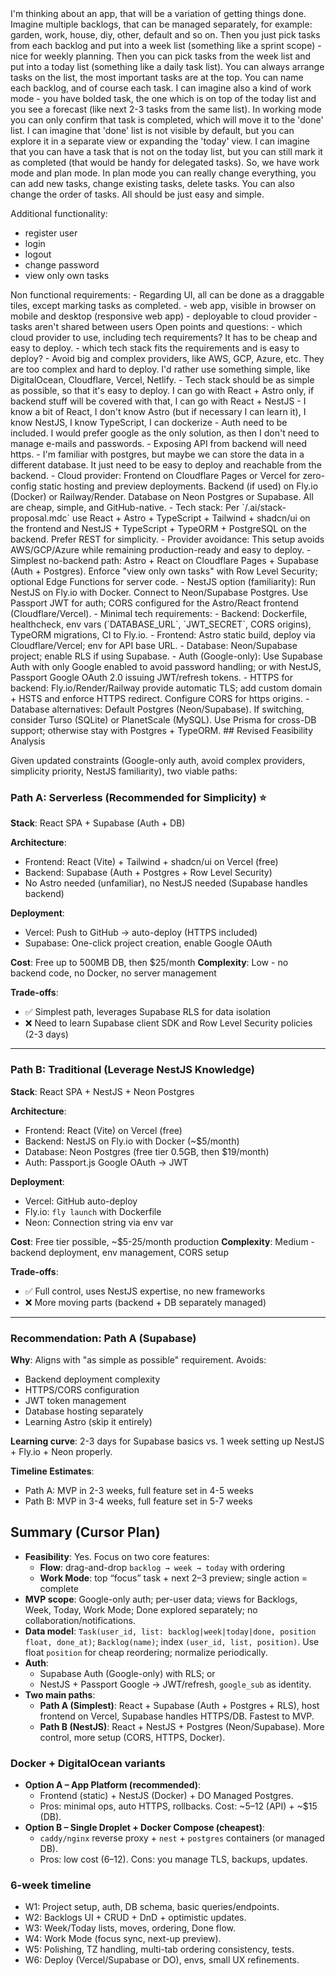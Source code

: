 <functional>
I'm thinking about an app, that will be a variation of getting things done. Imagine multiple backlogs, that can be managed separately, for example: garden, work, house, diy, other, default and so on. Then you just pick tasks from each backlog and put into a week list (something like a sprint scope) - nice for weekly planning. Then you can pick tasks from the week list and put into a today list (something like a daily task list). You can always arrange tasks on the list, the most important tasks are at the top. You can name each backlog, and of course each task. I can imagine also a kind of work mode - you have bolded task, the one which is on top of the today list and you see a forecast (like next 2-3 tasks from the same list). In working mode you can only confirm that task is completed, which will move it to the 'done' list. I can imagine that 'done' list is not visible by default, but you can explore it in a separate view or expanding the 'today' view. I can imagine that you can have a task that is not on the today list, but you can still mark it as completed (that would be handy for delegated tasks).
So, we have work mode and plan mode. In plan mode you can really change everything, you can add new tasks, change existing tasks, delete tasks. You can also change the order of tasks. All should be just easy and simple.

Additional functionality:
- register user
- login
- logout
- change password
- view only own tasks
</functional>

<non-functional>
Non functional requirements:
- Regarding UI, all can be done as a draggable tiles, except marking tasks as completed.
- web app, visible in browser on mobile and desktop (responsive web app)
- deployable to cloud provider
- tasks aren't shared between users
</non-functional>

<open-points>
Open points and questions:
- which cloud provider to use, including tech requirements? It has to be cheap and easy to deploy.
- which tech stack fits the requirements and is easy to deploy?
- Avoid big and complex providers, like AWS, GCP, Azure, etc. They are too complex and hard to deploy. I'd rather use something simple, like DigitalOcean, Cloudflare, Vercel, Netlify.
- Tech stack should be as simple as possible, so that it's easy to deploy. I can go with React + Astro only, if backend stuff will be covered with that, I can go with React + NestJS
- I know a bit of React, I don't know Astro (but if necessary I can learn it), I know NestJS, I know TypeScript, I can dockerize
- Auth need to be included. I would prefer google as the only solution, as then I don't need to manage e-mails and passwords.
- Exposing API from backend will need https.
- I'm familiar with postgres, but maybe we can store the data in a different database. It just need to be easy to deploy and reachable from the backend.
</open-points>

<answers-gpt-5>
- Cloud provider: Frontend on Cloudflare Pages or Vercel for zero-config static hosting and preview deployments. Backend (if used) on Fly.io (Docker) or Railway/Render. Database on Neon Postgres or Supabase. All are cheap, simple, and GitHub-native.
- Tech stack: Per `/.ai/stack-proposal.mdc` use React + Astro + TypeScript + Tailwind + shadcn/ui on the frontend and NestJS + TypeScript + TypeORM + PostgreSQL on the backend. Prefer REST for simplicity.
- Provider avoidance: This setup avoids AWS/GCP/Azure while remaining production-ready and easy to deploy.
- Simplest no-backend path: Astro + React on Cloudflare Pages + Supabase (Auth + Postgres). Enforce "view only own tasks" with Row Level Security; optional Edge Functions for server code.
- NestJS option (familiarity): Run NestJS on Fly.io with Docker. Connect to Neon/Supabase Postgres. Use Passport JWT for auth; CORS configured for the Astro/React frontend (Cloudflare/Vercel).
- Minimal tech requirements:
  - Backend: Dockerfile, healthcheck, env vars (`DATABASE_URL`, `JWT_SECRET`, CORS origins), TypeORM migrations, CI to Fly.io.
  - Frontend: Astro static build, deploy via Cloudflare/Vercel; env for API base URL.
  - Database: Neon/Supabase project; enable RLS if using Supabase.
- Auth (Google-only): Use Supabase Auth with only Google enabled to avoid password handling; or with NestJS, Passport Google OAuth 2.0 issuing JWT/refresh tokens.
- HTTPS for backend: Fly.io/Render/Railway provide automatic TLS; add custom domain + HSTS and enforce HTTPS redirect. Configure CORS for https origins.
- Database alternatives: Default Postgres (Neon/Supabase). If switching, consider Turso (SQLite) or PlanetScale (MySQL). Use Prisma for cross-DB support; otherwise stay with Postgres + TypeORM.
</answers-gpt-5>

<answers-claude>
## Revised Feasibility Analysis

Given updated constraints (Google-only auth, avoid complex providers, simplicity priority, NestJS familiarity), two viable paths:

### Path A: Serverless (Recommended for Simplicity) ⭐
**Stack**: React SPA + Supabase (Auth + DB)

**Architecture**:
- Frontend: React (Vite) + Tailwind + shadcn/ui on Vercel (free)
- Backend: Supabase (Auth + Postgres + Row Level Security)
- No Astro needed (unfamiliar), no NestJS needed (Supabase handles backend)

**Deployment**:
- Vercel: Push to GitHub → auto-deploy (HTTPS included)
- Supabase: One-click project creation, enable Google OAuth

**Cost**: Free up to 500MB DB, then $25/month
**Complexity**: Low - no backend code, no Docker, no server management

**Trade-offs**:
- ✅ Simplest path, leverages Supabase RLS for data isolation
- ❌ Need to learn Supabase client SDK and Row Level Security policies (2-3 days)

---

### Path B: Traditional (Leverage NestJS Knowledge)
**Stack**: React SPA + NestJS + Neon Postgres

**Architecture**:
- Frontend: React (Vite) on Vercel (free)
- Backend: NestJS on Fly.io with Docker (~$5/month)
- Database: Neon Postgres (free tier 0.5GB, then $19/month)
- Auth: Passport.js Google OAuth → JWT

**Deployment**:
- Vercel: GitHub auto-deploy
- Fly.io: `fly launch` with Dockerfile
- Neon: Connection string via env var

**Cost**: Free tier possible, ~$5-25/month production
**Complexity**: Medium - backend deployment, env management, CORS setup

**Trade-offs**:
- ✅ Full control, uses NestJS expertise, no new frameworks
- ❌ More moving parts (backend + DB separately managed)

---

### Recommendation: Path A (Supabase)

**Why**: Aligns with "as simple as possible" requirement. Avoids:
- Backend deployment complexity
- HTTPS/CORS configuration
- JWT token management
- Database hosting separately
- Learning Astro (skip it entirely)

**Learning curve**: 2-3 days for Supabase basics vs. 1 week setting up NestJS + Fly.io + Neon properly.

**Timeline Estimates**:
- Path A: MVP in 2-3 weeks, full feature set in 4-5 weeks
- Path B: MVP in 3-4 weeks, full feature set in 5-7 weeks
</answers-claude>

<answers-cursor-plan>

## Summary (Cursor Plan)

- **Feasibility**: Yes. Focus on two core features: 
  - **Flow**: drag-and-drop `backlog → week → today` with ordering
  - **Work Mode**: top “focus” task + next 2–3 preview; single action = complete
- **MVP scope**: Google-only auth; per-user data; views for Backlogs, Week, Today, Work Mode; Done explored separately; no collaboration/notifications.
- **Data model**: `Task(user_id, list: backlog|week|today|done, position float, done_at)`; `Backlog(name)`; index `(user_id, list, position)`. Use float `position` for cheap reordering; normalize periodically.
- **Auth**: 
  - Supabase Auth (Google-only) with RLS; or 
  - NestJS + Passport Google → JWT/refresh, `google_sub` as identity.
- **Two main paths**:
  - **Path A (Simplest)**: React + Supabase (Auth + Postgres + RLS), host frontend on Vercel, Supabase handles HTTPS/DB. Fastest to MVP.
  - **Path B (NestJS)**: React + NestJS + Postgres (Neon/Supabase). More control, more setup (CORS, HTTPS, Docker).

### Docker + DigitalOcean variants
- **Option A – App Platform (recommended)**: 
  - Frontend (static) + NestJS (Docker) + DO Managed Postgres.
  - Pros: minimal ops, auto HTTPS, rollbacks. Cost: ~$5–$12 (API) + ~$15 (DB).
- **Option B – Single Droplet + Docker Compose (cheapest)**:
  - `caddy/nginx` reverse proxy + `nest` + `postgres` containers (or managed DB).
  - Pros: low cost ($6–$12). Cons: you manage TLS, backups, updates.

### 6-week timeline
- W1: Project setup, auth, DB schema, basic queries/endpoints.
- W2: Backlogs UI + CRUD + DnD + optimistic updates.
- W3: Week/Today lists, moves, ordering, Done flow.
- W4: Work Mode (focus sync, next-up preview).
- W5: Polishing, TZ handling, multi-tab ordering consistency, tests.
- W6: Deploy (Vercel/Supabase or DO), envs, small UX refinements.

</answers-cursor-plan>